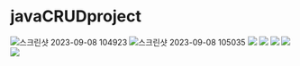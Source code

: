 # javaCRUDproject

![스크린샷 2023-09-08 104923](https://github.com/gunminy/javaCRUDproject/assets/36985195/ef80b2d9-3957-458a-af4c-5995f249001e)
![스크린샷 2023-09-08 105035](https://github.com/gunminy/javaCRUDproject/assets/36985195/b9d0ec34-2033-4d62-9c94-fa0717565c86)
<img src="javaCRUDproject/screenshots/스크린샷 2023-09-16 140503.png" />
<img src="javaCRUDproject/screenshots/스크린샷 2023-09-16 140626.png" />
<img src="javaCRUDproject/screenshots/스크린샷 2023-09-16 141305.png" />
<img src="javaCRUDproject/screenshots/스크린샷 2023-09-16 141320.png" />
<img src="javaCRUDproject/screenshots/스크린샷 2023-09-16 141509.png" />

